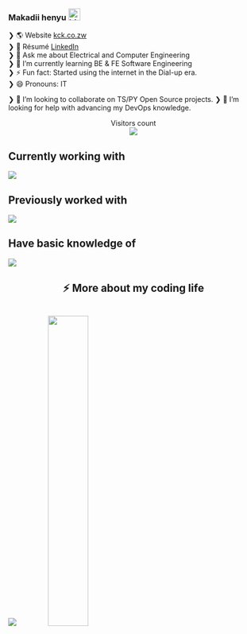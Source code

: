 


### Makadii henyu <img src="https://user-images.githubusercontent.com/1303154/88677602-1635ba80-d120-11ea-84d8-d263ba5fc3c0.gif" width="24" alt="hi">

❯ 🌎 Website           <a href="https://kck.co.zw"> kck.co.zw </a> <br>
❯ 👔 Résumé            <a href="https://linkedin.com/in/kcck"> LinkedIn</a> <br>
❯ 💬 Ask me about Electrical and Computer Engineering <br>
❯ 🌱 I’m currently learning BE & FE Software Engineering <br>
❯ ⚡ Fun fact: Started using the internet in the Dial-up era. <br>
❯ 😄 Pronouns: IT <br>

❯ 👯 I’m looking to collaborate on TS/PY Open Source projects.
❯ 🤔 I’m looking for help with advancing my DevOps knowledge.

<div align="center"> 
  Visitors count<br>
  <img src="https://profile-counter.glitch.me/chris-kck/count.svg" />
</div>



<div align="left">
<h2>Currently working with</h2>
  <img src="https://skillicons.dev/icons?i=react,js,ts,py,jest,regex,tailwind,nextjs,postgres,postman,linux,bash,git,nginx,idea,ai,vercel,aws,github&perline=7">
</div>

<div align="left">
<h2>Previously worked with</h2>
<img src="https://skillicons.dev/icons?i=c,cpp,docker,matlab,cmake,django,express,figma,linux,mongo,mysql,nodejs,sqlite,sentry,sequelize,raspberrypi,wordpress,jquery,pnpm&perline=7">
</div>

<div align="left">
<h2>Have basic knowledge of</h2>

<img src="https://skillicons.dev/icons?i=kubernetes,dynamodb,grafana,prometheus,pytorch&perline=7">

</div>


<!-- <details> -->
<h2 align="center">⚡️ More about my coding life</h2>
<br />
<p align="center" style="display:inline">
  <img src ="https://github-readme-stats.vercel.app/api?username=chris-kck&show_icons=true&count_private=true&theme=gruvbox_light&hide=issues,contribs&include_all_commits=true&bg_color=00000000">
  <img src ="https://github-readme-stats.vercel.app/api/top-langs/?username=chris-kck&layout=compact&hide=objective-c,html&theme=gruvbox_light&bg_color=00000000&langs_count=10" width=40%>
</p>
<!-- </details> -->
